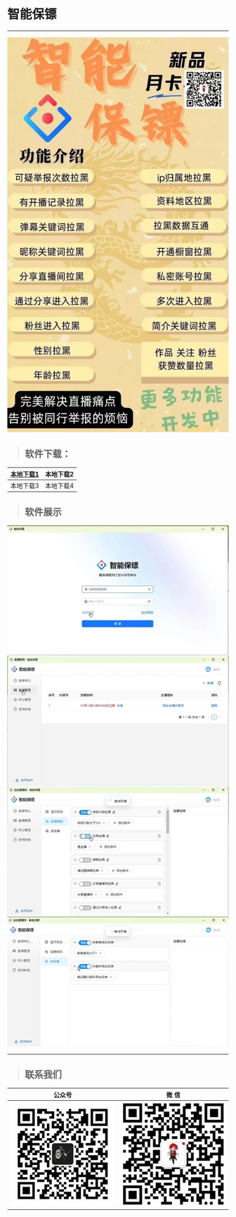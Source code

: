 # 智能保镖

---
![输入图片说明](ZNBaoBiao.assets/ZNBaoBiao.jpg)

> ## 软件下载：

| [本地下载1](https://qkcm.lanzouj.com/iE5481stvtla) | 本地下载2  |
|-------|---|
| 本地下载3  | 本地下载4  |

> ## 软件展示

![输入图片说明](ZNBaoBiao.assets/ZNBaoBiao1.png)
![输入图片说明](ZNBaoBiao.assets/ZNBaoBiao2.png)
![输入图片说明](ZNBaoBiao.assets/ZNBaoBiao3.png)
![输入图片说明](ZNBaoBiao.assets/ZNBaoBiao4.png)

---

> ## 联系我们

| 公众号                          | 微 信                         |
|:----------------------------:|:---------------------------:|
| ![输入图片说明](../static/gzh.png) | ![输入图片说明](../static/wx.png) |